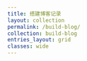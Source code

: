 ```yaml
---
title: 搭建博客记录
layout: collection
permalink: /build-blog/
collection: build-blog
entries_layout: grid
classes: wide
---
```


